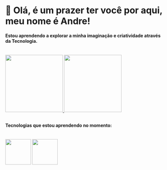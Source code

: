 <h1>🖖 Olá, é um prazer ter você por aqui, meu nome é Andre!</h1>
  <div>
  <h4>Estou aprendendo a explorar a minha imaginação e criatividade através da Tecnologia.</h4>
  </div><br>  
  <div style="display: inline_block">
  <a href="https://linktr.ee/andreapalhares">
  <img height="180px" src="https://github-readme-stats.vercel.app/api?username=andrepalhares011&show_icons=true&theme=tokyonight&include_all_commits=true&count_private=true"/>
  <img height="180px" src="https://github-readme-stats.vercel.app/api/top-langs/?username=andrepalhares011&layout=compact&langs_count=7&theme=tokyonight"/>
  </a>
</div>
  
  ##
  
  <h4>Tecnologias que estou aprendendo no momento:</h4>
  <div style="display: inline_block"><br>
  <img width="80px" src="https://cdn.jsdelivr.net/gh/devicons/devicon/icons/html5/html5-original.svg"/>
  <img width="80px" src="https://cdn.jsdelivr.net/gh/devicons/devicon/icons/css3/css3-original.svg"/>
  </div>
          
          
  
  
